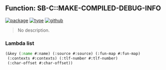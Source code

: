 ## Function: SB-C::MAKE-COMPILED-DEBUG-INFO
[![package](https://img.shields.io/badge/Package-SB--C-5f9ea0.svg?style=social&colorA=999999)](../) [![type](https://img.shields.io/badge/Type-Function-5f9ea0.svg?style=social&colorA=999999)](../#function) [![github](https://img.shields.io/badge/GitHub-View_the_source-5f9ea0.svg?style=social&colorA=999999&logo=github)](https://github.com/sbcl/sbcl/blob/master/src/code/debug-info.lisp/) 

> No description.

### Lambda list
```cl
(&key (:name #:name) (:source #:source) (:fun-map #:fun-map)
 (:contexts #:contexts) (:tlf-number #:tlf-number)
 (:char-offset #:char-offset))
```
